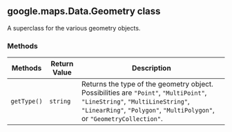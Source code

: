 <h2 id="Data.Geometry">
google.maps.Data.Geometry
class
</h2><p>A superclass for the various geometry objects.</p><h3>Methods</h3><table summary="class Data.Geometry - Methods" width="100%">
<thead>
<tr><th>Methods</th>
<th>Return Value</th>
<th>Description</th>
</tr></thead>
<tbody>
<tr>
<td><code>getType()</code></td>
<td><code>string</code></td>
<td>Returns the type of the geometry object. Possibilities are <code>"Point"</code>, <code>"MultiPoint"</code>, <code>"LineString"</code>, <code>"MultiLineString"</code>, <code>"LinearRing"</code>, <code>"Polygon"</code>, <code>"MultiPolygon"</code>, or <code>"GeometryCollection"</code>.</td>
</tr>
</tbody>
</table>